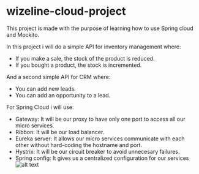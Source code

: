 # wizeline-cloud-project
This project is made with the purpose of learning how to use Spring cloud and Mockito.

In this project i will do a simple API for inventory management where:
  - If you make a sale, the stock of the product is reduced.
  - If you bought a product, the stock is incremented.

And a second simple API for CRM where:
  - You can add new leads.
  - You can add an opportunity to a lead.

For Spring Cloud i will use:
  - Gateway: It will be our proxy to have only one port to access all our micro services.
  - Ribbon: It will be our load balancer.
  - Eureka server: It allows our micro services communicate with each other without hard-coding the hostname and port.
  - Hystrix: It will be our circuit breaker to avoid unnecesary failures.
  - Spring config: It gives us a centralized configuration for our services
![alt text](https://spring.io/images/cloud-diagram-dark-b902fd07e60945a9a8930ca01f86bdf3.svg)

